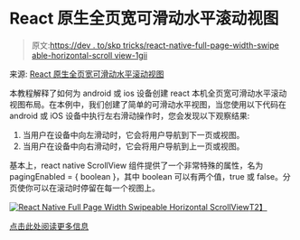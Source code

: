 # React 原生全页宽可滑动水平滚动视图

> 原文:[https://dev . to/skp tricks/react-native-full-page-width-swipe able-horizontal-scroll view-1gii](https://dev.to/skptricks/react-native-full-page-width-swipeable-horizontal-scrollview-1gii)

来源: [React 原生全页宽可滑动水平滚动视图](https://www.skptricks.com/2019/05/react-native-full-width-horizontal-scrollview.html)

本教程解释了如何为 android 或 ios 设备创建 react 本机全页宽可滑动水平滚动视图布局。在本例中，我们创建了简单的可滑动水平视图，当您使用以下代码在 android 或 iOS 设备中执行左右滑动操作时，您会发现以下观察结果:

1.  当用户在设备中向左滑动时，它会将用户导航到下一页或视图。
2.  当用户在设备中向右滑动时，它会将用户导航到上一页或视图。

基本上，react native ScrollView 组件提供了一个非常特殊的属性，名为 pagingEnabled = { boolean }，其中 boolean 可以有两个值，true 或 false。分页使你可以在滚动时停留在每一个视图上。

[![React Native Full Page Width Swipeable Horizontal ScrollView](../Images/3ba7749447af39e2abb91fda0a666b88.png)T2】](https://res.cloudinary.com/practicaldev/image/fetch/s--jGfMPX-M--/c_limit%2Cf_auto%2Cfl_progressive%2Cq_auto%2Cw_880/https://3.bp.blogspot.com/-ey0ntuJOwDs/XNj0QghRLII/AAAAAAAACy0/EfxKPtIS1F088rirKUqeMdjRJ5xqrjEpACLcBGAs/s400/react-native-full-width-horizontal-scrollview.jpg)

[点击此处阅读更多信息](https://www.skptricks.com/2019/05/react-native-full-width-horizontal-scrollview.html)